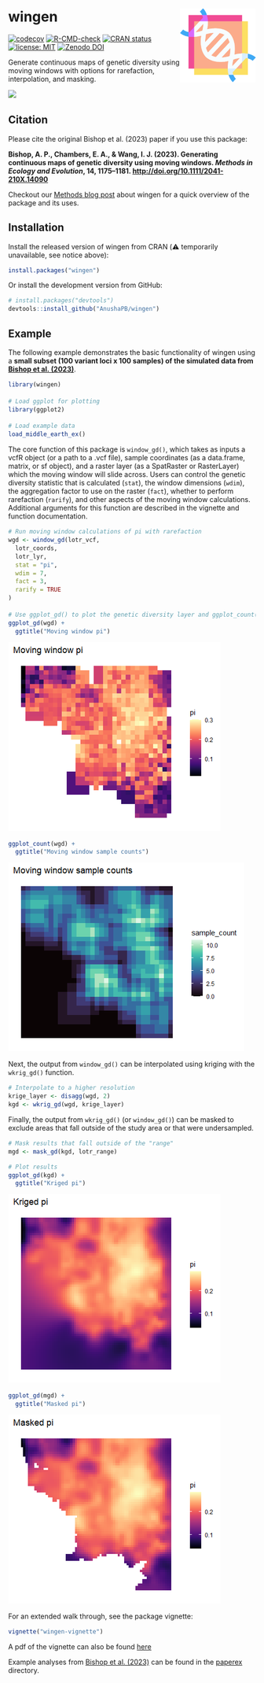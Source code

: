
<!-- README.md is generated from README.Rmd. Please edit that file -->

# wingen <img src="man/figures/logo.png" align="right" height="150"/>

<!-- badges: start -->

[![codecov](https://codecov.io/gh/AnushaPB/wingen/graph/badge.svg?token=P4Z35HFR4Y)](https://app.codecov.io/gh/AnushaPB/wingen)
[![R-CMD-check](https://github.com/AnushaPB/wingen/actions/workflows/R-CMD-check.yaml/badge.svg)](https://github.com/AnushaPB/wingen/actions/workflows/R-CMD-check.yaml)
[![CRAN
status](https://www.r-pkg.org/badges/version/wingen)](https://CRAN.R-project.org/package=wingen)
[![license:
MIT](https://img.shields.io/badge/license-MIT-blue)](https://img.shields.io/badge/license-MIT-blue)
[![Zenodo
DOI](https://zenodo.org/badge/499617621.svg)](https://zenodo.org/badge/latestdoi/499617621)
<!-- badges: end -->

Generate continuous maps of genetic diversity using moving windows with
options for rarefaction, interpolation, and masking.

![](man/figures/README-gif.gif)

## Citation

Please cite the original Bishop et al. (2023) paper if you use this
package:

**Bishop, A. P., Chambers, E. A., & Wang, I. J. (2023). Generating
continuous maps of genetic diversity using moving windows. ***Methods in
Ecology and Evolution***, 14, 1175–1181.
<http://doi.org/10.1111/2041-210X.14090>**

Checkout our [Methods blog
post](https://methodsblog.com/2023/05/03/wingen-mapping-genetic-diversity-using-moving-windows/)
about wingen for a quick overview of the package and its uses.

## Installation

Install the released version of wingen from CRAN (⚠️ temporarily
unavailable, see notice above):

``` r
install.packages("wingen")
```

Or install the development version from GitHub:

``` r
# install.packages("devtools")
devtools::install_github("AnushaPB/wingen")
```

## Example

The following example demonstrates the basic functionality of wingen
using a **small subset (100 variant loci x 100 samples) of the simulated
data from [Bishop et
al. (2023)](http://doi.org/10.1111/2041-210X.14090)**.

``` r
library(wingen)

# Load ggplot for plotting
library(ggplot2)

# Load example data
load_middle_earth_ex()
```

The core function of this package is `window_gd()`, which takes as
inputs a vcfR object (or a path to a .vcf file), sample coordinates (as
a data.frame, matrix, or sf object), and a raster layer (as a SpatRaster
or RasterLayer) which the moving window will slide across. Users can
control the genetic diversity statistic that is calculated (`stat`), the
window dimensions (`wdim`), the aggregation factor to use on the raster
(`fact`), whether to perform rarefaction (`rarify`), and other aspects
of the moving window calculations. Additional arguments for this
function are described in the vignette and function documentation.

``` r
# Run moving window calculations of pi with rarefaction
wgd <- window_gd(lotr_vcf,
  lotr_coords,
  lotr_lyr,
  stat = "pi",
  wdim = 7,
  fact = 3,
  rarify = TRUE
)

# Use ggplot_gd() to plot the genetic diversity layer and ggplot_count() to plot the sample counts layer
ggplot_gd(wgd) +
  ggtitle("Moving window pi")
```

![](README_files/figure-gfm/window_gd-1.png)<!-- -->

``` r
ggplot_count(wgd) +
  ggtitle("Moving window sample counts")
```

![](README_files/figure-gfm/unnamed-chunk-2-1.png)<!-- -->

Next, the output from `window_gd()` can be interpolated using kriging
with the `wkrig_gd()` function.

``` r
# Interpolate to a higher resolution
krige_layer <- disagg(wgd, 2) 
kgd <- wkrig_gd(wgd, krige_layer)
```

Finally, the output from `wkrig_gd()` (or `window_gd()`) can be
masked to exclude areas that fall outside of the study area or that were
undersampled.

``` r
# Mask results that fall outside of the "range"
mgd <- mask_gd(kgd, lotr_range)
```

``` r
# Plot results
ggplot_gd(kgd) +
  ggtitle("Kriged pi")
```

![](README_files/figure-gfm/result-1.png)<!-- -->

``` r
ggplot_gd(mgd) +
  ggtitle("Masked pi")
```

![](README_files/figure-gfm/result-2.png)<!-- -->

For an extended walk through, see the package vignette:

``` r
vignette("wingen-vignette")
```

A pdf of the vignette can also be found
[here](https://github.com/AnushaPB/wingen/blob/main/vignettes/wingen-vignette.pdf)

Example analyses from [Bishop et
al. (2023)](http://doi.org/10.1111/2041-210X.14090) can be found in the
[paperex](https://github.com/AnushaPB/wingen/tree/main/paperex)
directory.
